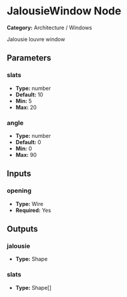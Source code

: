 
# JalousieWindow Node

**Category:** Architecture / Windows

Jalousie louvre window

## Parameters


### slats
- **Type:** number
- **Default:** 10
- **Min:** 5
- **Max:** 20



### angle
- **Type:** number
- **Default:** 0
- **Min:** 0
- **Max:** 90



## Inputs


### opening
- **Type:** Wire
- **Required:** Yes



## Outputs


### jalousie
- **Type:** Shape



### slats
- **Type:** Shape[]




